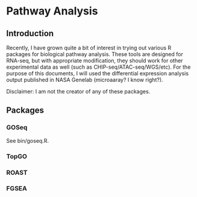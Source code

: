 # Pathway Analysis  
  
## Introduction  
Recently, I have grown quite a bit of interest in trying out various R packages for biological pathway analysis.
These tools are designed for RNA-seq, but with appropriate modification, they should work for other experimental data as well (such as CHIP-seq/ATAC-seq/WGS/etc). 
For the purpose of this documents, I will used the differential expression analysis output published in NASA Genelab (microaaray? I know right?).  

Disclaimer: I am not the creator of any of these packages.  

## Packages    
### GOSeq  
See bin/goseq.R.  


### TopGO  
### ROAST  
### FGSEA  
